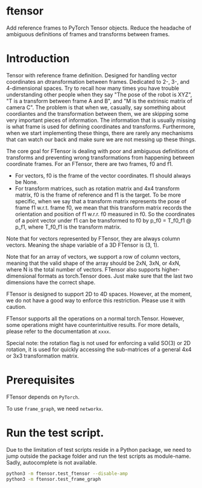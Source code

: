 # ftensor
Add reference frames to PyTorch Tensor objects. Reduce the headache of ambiguous definitions of frames and transforms between frames.

# Introduction

Tensor with reference frame definition. Designed for handling vector coordinates an dtransformation between frames. Dedicated to 2-, 3-, and 4-dimensional spaces. Try to recall how many times you have trouble understanding other people when they say "The pose of the robot is XYZ", "T is a transform between frame A and B", and "M is the extrinsic matrix of camera C". The problem is that when we, casually, say something about coordiantes and the transformation between them, we are skipping some very important pieces of information. The information that is usually missing is what frame is used for defining coordinates and transforms. Furthermore, when we start implementing these things, there are rarely any mechanisms that can watch our back and make sure we are not messing up these things.
        
The core goal for FTensor is dealing with poor and ambiguous definitions of transforms and preventing wrong transformations from happening between coordinate frames. For an FTensor, there are two frames, f0 and f1.

- For vectors, f0 is the frame of the vector coordinates. f1 should always be None.
- For transform matrices, such as rotation matrix and 4x4 transform matrix, f0 is the frame of reference and f1 is the target. To be more specific, when we say that a transform matrix represents the pose of frame f1 w.r.t. frame f0, we mean that this transform matrix records the orientation and position of f1 w.r.r. f0 measured in f0. So the coordinates of a point vector under f1 can be transformed to f0 by p_f0 = T_f0_f1 @ p_f1, where T_f0_f1 is the transform matrix.
        
Note that for vectors represented by FTensor, they are always column vectors. Meaning the shape variable of a 3D FTensor is (3, 1).
        
Note that for an array of vectors, we support a row of column vectors, meaning that the valid shape of the array should be 2xN, 3xN, or 4xN, where N is the total number of vectors. FTensor also supports higher-dimensional formats as torch.Tensor does. Just make sure that the last two dimensions have the correct shape.
        
FTensor is designed to support 2D to 4D spaces. However, at the moment, we do not have a good way to enforce this restriction. Please use it with caution.
        
FTensor supports all the operations on a normal torch.Tensor. However, some operations might have counterintuitive results. For more details, please refer to the documentation at `xxxx`.
        
Special note: the rotation flag is not used for enforcing a valid SO(3) or 2D rotation, it is used for quickly accessing the sub-matrices of a general 4x4 or 3x3 transformation matrix.

# Prerequisites

FTensor depends on `PyTorch`. 

To use `frame_graph`, we need `networkx`.

# Run the test script.

Due to the limitation of test scripts reside in a Python package, we need to jump outside the package folder and run the test scripts as module-name. Sadly, autocomplete is not available.

```bash
python3 -m ftensor.test_ftensor --disable-amp
python3 -m ftensor.test_frame_graph
```
